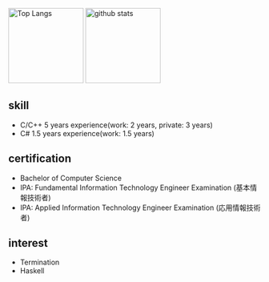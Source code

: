 <p align="left"> 
  <img alt="Top Langs" height="150px" src="https://github-readme-stats.vercel.app/api/top-langs/?username=y0under&layout=compact&show_icons=true&theme=dracula" />
  <img alt="github stats" height="150px" src="https://github-readme-stats.vercel.app/api?username=y0under&theme=dracula&show_icons=ture" />
</p>

## skill

- C/C++ 5 years experience(work: 2 years, private: 3 years)
- C# 1.5 years experience(work: 1.5 years)

## certification

- Bachelor of Computer Science
- IPA: Fundamental Information Technology Engineer Examination (基本情報技術者)
- IPA: Applied Information Technology Engineer Examination (応用情報技術者)

## interest

- Termination
- Haskell
 
<!--
**y0under/y0under** is a ✨ _special_ ✨ repository because its `README.md` (this file) appears on your GitHub profile.

Here are some ideas to get you started:

- 🔭 I’m currently working on ...
- 🌱 I’m currently learning ...
- 👯 I’m looking to collaborate on ...
- 🤔 I’m looking for help with ...
- 💬 Ask me about ...
- 📫 How to reach me: ...
- 😄 Pronouns: ...
- ⚡ Fun fact: ...
-->
